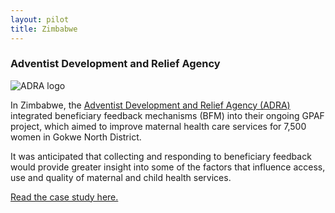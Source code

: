 ```yaml
---
layout: pilot
title: Zimbabwe
---
```

### Adventist Development and Relief Agency

![ADRA logo]({{site.baseurl}}/public/img/logos/partner/adra.jpg)

In Zimbabwe, the [Adventist Development and Relief Agency (ADRA)](http://www.adra.org.uk) integrated beneficiary feedback mechanisms (BFM) into their ongoing GPAF project, which aimed to improve maternal health care services for 7,500 women in Gokwe North District.

It was anticipated that collecting and responding to beneficiary feedback would provide greater insight into some of the factors that influence access, use and quality of maternal and child health services.

[Read the case study here.](http://cdn.worldvision.org.uk/files/2414/6056/3718/Zimbabwe1.pdf)

